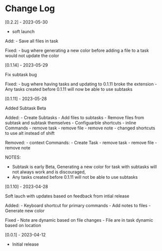 # Change Log

[0.2.2] - 2023-05-30

- soft launch

Add:
    - Save all files in task

Fixed:
    - bug where generating a new color before adding a file to a task would not update the color

[0.1.14] - 2023-05-29

Fix subtask bug

Fixed:
    - bug where having tasks and updating to 0.1.11 broke the extension
    - Any tasks created before 0.1.11 will now be able to use subtasks

[0.1.11] - 2023-05-28

Added Subtask Beta

Added:
    - Create Subtasks
    - Add files to subtasks
    - Remove files from subtask and subtask themselves
    - Configuarble shortcuts 
    - inline Commands
        - remove task
        - remove file
        - remove note
    - changed shortcuts to use alt instead of shift

Removed:
    - context Commands:
        - Create Task
        - remove task
        - remove file
        - remove note


NOTES: 
- Subtask is early Beta, Generating a new color for task with subtasks will not always work and is discouraged, 
- Any tasks created before 0.1.11 will not be able to use subtasks

[0.1.10] - 2023-04-28

Soft lauch with updates based on feedback from intial release

Added:
    - Keyboard shortcut for primary commands
    - Add notes to files
    - Generate new color

Fixed
    - Note are dynamic based on file changes
    - File are in task dynamic based on location


[0.0.1] - 2023-04-12

- Initial release